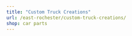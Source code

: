 ```yaml
---
title: "Custom Truck Creations"
url: /east-rochester/custom-truck-creations/
shop: car parts
---
```

